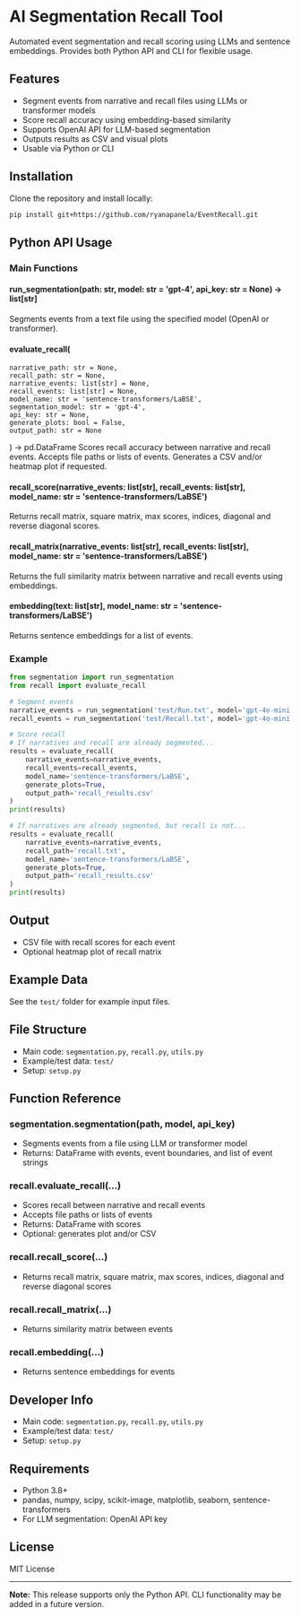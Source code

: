 
# AI Segmentation Recall Tool

Automated event segmentation and recall scoring using LLMs and sentence embeddings. Provides both Python API and CLI for flexible usage.

## Features
- Segment events from narrative and recall files using LLMs or transformer models
- Score recall accuracy using embedding-based similarity
- Supports OpenAI API for LLM-based segmentation
- Outputs results as CSV and visual plots
- Usable via Python or CLI

## Installation

Clone the repository and install locally:

```bash
pip install git+https://github.com/ryanapanela/EventRecall.git
```

## Python API Usage

### Main Functions

#### run_segmentation(path: str, model: str = 'gpt-4', api_key: str = None) -> list[str]
Segments events from a text file using the specified model (OpenAI or transformer).

#### evaluate_recall(
    narrative_path: str = None,
    recall_path: str = None,
    narrative_events: list[str] = None,
    recall_events: list[str] = None,
    model_name: str = 'sentence-transformers/LaBSE',
    segmentation_model: str = 'gpt-4',
    api_key: str = None,
    generate_plots: bool = False,
    output_path: str = None
) -> pd.DataFrame
Scores recall accuracy between narrative and recall events. Accepts file paths or lists of events. Generates a CSV and/or heatmap plot if requested.

#### recall_score(narrative_events: list[str], recall_events: list[str], model_name: str = 'sentence-transformers/LaBSE')
Returns recall matrix, square matrix, max scores, indices, diagonal and reverse diagonal scores.

#### recall_matrix(narrative_events: list[str], recall_events: list[str], model_name: str = 'sentence-transformers/LaBSE')
Returns the full similarity matrix between narrative and recall events using embeddings.

#### embedding(text: list[str], model_name: str = 'sentence-transformers/LaBSE')
Returns sentence embeddings for a list of events.

### Example
```python
from segmentation import run_segmentation
from recall import evaluate_recall

# Segment events
narrative_events = run_segmentation('test/Run.txt', model='gpt-4o-mini', api_key='sk-...')
recall_events = run_segmentation('test/Recall.txt', model='gpt-4o-mini', api_key='sk-...')

# Score recall
# If narratives and recall are already segmented...
results = evaluate_recall(
    narrative_events=narrative_events,
    recall_events=recall_events,
    model_name='sentence-transformers/LaBSE',
    generate_plots=True,
    output_path='recall_results.csv'
)
print(results)

# If narratives are already segmented, but recall is not...
results = evaluate_recall(
    narrative_events=narrative_events,
    recall_path='recall.txt',
    model_name='sentence-transformers/LaBSE',
    generate_plots=True,
    output_path='recall_results.csv'
)
print(results)

```

## Output
- CSV file with recall scores for each event
- Optional heatmap plot of recall matrix

## Example Data
See the `test/` folder for example input files.

## File Structure
- Main code: `segmentation.py`, `recall.py`, `utils.py`
- Example/test data: `test/`
- Setup: `setup.py`

## Function Reference

### segmentation.segmentation(path, model, api_key)
- Segments events from a file using LLM or transformer model
- Returns: DataFrame with events, event boundaries, and list of event strings

### recall.evaluate_recall(...)
- Scores recall between narrative and recall events
- Accepts file paths or lists of events
- Returns: DataFrame with scores
- Optional: generates plot and/or CSV

### recall.recall_score(...)
- Returns recall matrix, square matrix, max scores, indices, diagonal and reverse diagonal scores

### recall.recall_matrix(...)
- Returns similarity matrix between events

### recall.embedding(...)
- Returns sentence embeddings for events

## Developer Info
- Main code: `segmentation.py`, `recall.py`, `utils.py`
- Example/test data: `test/`
- Setup: `setup.py`

## Requirements
- Python 3.8+
- pandas, numpy, scipy, scikit-image, matplotlib, seaborn, sentence-transformers
- For LLM segmentation: OpenAI API key


## License
MIT License

---
**Note:** This release supports only the Python API. CLI functionality may be added in a future version.
